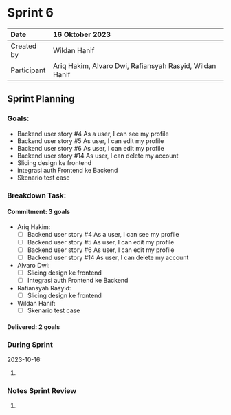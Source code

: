 # Sprint 6

| Date        | 16 Oktober 2023                                         |
| :---------- | :------------------------------------------------------ |
| Created by  | Wildan Hanif                                            |
| Participant | Ariq Hakim, Alvaro Dwi, Rafiansyah Rasyid, Wildan Hanif |

## Sprint Planning

### Goals:

- Backend user story #4 As a user, I can see my profile
- Backend user story #5 As user, I can edit my profile
- Backend user story #6 As user, I can edit my profile
- Backend user story #14 As user, I can delete my account
- Slicing design ke frontend
- integrasi auth Frontend ke Backend
- Skenario test case

### Breakdown Task:

#### Commitment: 3 goals

- Ariq Hakim:
  - [ ] Backend user story #4 As a user, I can see my profile
  - [ ] Backend user story #5 As user, I can edit my profile
  - [ ] Backend user story #6 As user, I can edit my profile
  - [ ] Backend user story #14 As user, I can delete my account
- Alvaro Dwi:
  - [ ] Slicing design ke frontend
  - [ ] Integrasi auth Frontend ke Backend
- Rafiansyah Rasyid:
  - [ ] Slicing design ke frontend
- Wildan Hanif:
  - [ ] Skenario test case

#### Delivered: 2 goals

### During Sprint

2023-10-16:

1.

### Notes Sprint Review

1.
